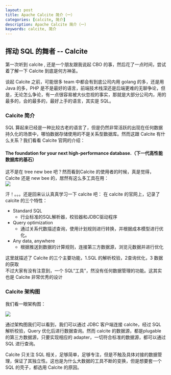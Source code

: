 ```yaml
---
layout: post  
title: Apache Calcite 简介（一）  
categories: [calcite, 简介]  
description: Apache Calcite 简介（一）  
keywords: calcite, 简介  
---
```


## 挥动 SQL 的舞者 -- Calcite

第一次听到 calcite , 还是一个朋友跟我说起 CBO 的事，然后花了一点时间，尝试着了解一下 Calcite 到底是何方神圣。

谈起 Calcite 之前，可能很多 team 中都会有到底公司内用 golang 的多，还是用 Java 的多，PHP 是不是最好的语言，前端技术栈深还是后端更难的无聊争论，但是，无论怎么争论，有一点很容易被大伙忽视的事实，那就是大部分公司内，用的最多的，会的最多的，最好上手的语言，其实是 SQL。

### Calcite 简介
SQL 算起来已经是一种比较古老的语言了，但是仍然非常活跃的出现在任何数据持久化的场景中，哪怕数据存储使用的不是关系型数据库。然而这跟 Calcite 有什么关系？我们看看 Calcite 官网的介绍：

#### The foundation for your next high-performance database.（下一代高性能数据库的基石）

这不是在 tree new bee 吧？然而看到Calcite 的使用者的时候，真是觉得，Calcite 还是 new bee 的，居然有这么多工具在用：  
![](https://taojintianxia.github.io/images/posts/calcite/powered-by.png)

汗！。。。还是回来认认真真学习一下 calcite 吧：
在 calcite 的官网上，记录了 calcite 的三个特性：  
  - Standard SQL
  	- 行业标准的SQL解析器，校验器和JDBC驱动程序
  - Query optimization
    - 通过关系代数描述查询，使用计划规则进行转换，并根据成本模型进行优化。 
  - Any data, anywhere
  	- 根据推送到数据的计算规则，连接第三方数据源，浏览元数据并进行优化

这里就描述了 Calcite 的三个主要功能，1.SQL 的解析校验，2查询优化，3 数据的获取  
不过大家有没有注意到，一个 SQL“工具”，然没有任何数据管理的功能。这其实也是 Calcite 非常优秀的设计

### Calcite 架构图
我们看一眼架构图：

![](https://taojintianxia.github.io/images/posts/calcite/architecture.jpg)

通过架构图我们可以看到，我们可以通过 JDBC 客户端连接 calcite，经过 SQL 解析校验，Query 优化后进行数据查询。然而 calcite 的数据源，都是plugable 的第三方数据源，只要实现相应的 adapter，一切符合标准的数据源，都可以通过 SQL 进行查询。

Calcite 只关注 SQL 相关，足够简单，足够专注，但是不触及具体对接的数据管理，保证了其独立性。这也是为什么大数据的工具不断的变换，但是想要套一个 SQL 的壳子，都选用 Calcite 的原因。 



